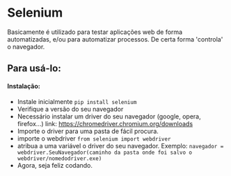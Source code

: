# Selenium

Basicamente é utilizado para testar aplicações web de forma automatizadas, e/ou para automatizar processos.
De certa forma 'controla' o navegador.

## Para usá-lo:

#### Instalação:

- Instale inicialmente `pip install selenium`
- Verifique a versão do seu navegador
- Necessário instalar um driver do seu navegador (google, opera, firefox...) link: https://chromedriver.chromium.org/downloads
- Importe o driver para uma pasta de fácil procura.
- importe o webdriver `from selenium import webdriver`
- atribua a uma variável o driver do seu navegador. Exemplo: `navegador = webdriver.SeuNavegador(caminho da pasta onde foi salvo o webdriver/nomedodriver.exe)`
- Agora, seja feliz codando.
